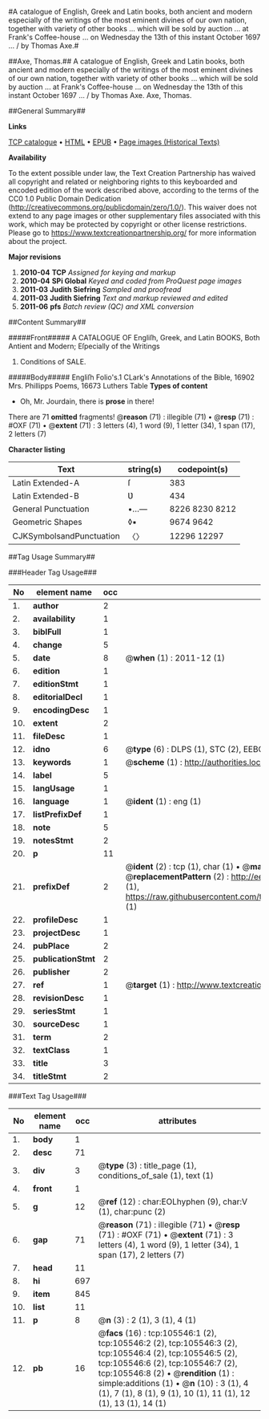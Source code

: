 #A catalogue of English, Greek and Latin books, both ancient and modern especially of the writings of the most eminent divines of our own nation, together with variety of other books ... which will be sold by auction ... at Frank's Coffee-house ... on Wednesday the 13th of this instant October 1697 ... / by Thomas Axe.#

##Axe, Thomas.##
A catalogue of English, Greek and Latin books, both ancient and modern especially of the writings of the most eminent divines of our own nation, together with variety of other books ... which will be sold by auction ... at Frank's Coffee-house ... on Wednesday the 13th of this instant October 1697 ... / by Thomas Axe.
Axe, Thomas.

##General Summary##

**Links**

[TCP catalogue](http://www.ota.ox.ac.uk/tcp/)  • 
[HTML](http://tei.it.ox.ac.uk/tcp/Texts-HTML/free/A31/A31270.html)  • 
[EPUB](http://tei.it.ox.ac.uk/tcp/Texts-EPUB/free/A31/A31270.epub) • 
[Page images (Historical Texts)](https://historicaltexts.jisc.ac.uk/eebo-16967598e)

**Availability**

To the extent possible under law, the Text Creation Partnership has waived all copyright and related or neighboring rights to this keyboarded and encoded edition of the work described above, according to the terms of the CC0 1.0 Public Domain Dedication (http://creativecommons.org/publicdomain/zero/1.0/). This waiver does not extend to any page images or other supplementary files associated with this work, which may be protected by copyright or other license restrictions. Please go to https://www.textcreationpartnership.org/ for more information about the project.

**Major revisions**

1. __2010-04__ __TCP__ *Assigned for keying and markup*
1. __2010-04__ __SPi Global__ *Keyed and coded from ProQuest page images*
1. __2011-03__ __Judith Siefring__ *Sampled and proofread*
1. __2011-03__ __Judith Siefring__ *Text and markup reviewed and edited*
1. __2011-06__ __pfs__ *Batch review (QC) and XML conversion*

##Content Summary##

#####Front#####
A CATALOGUE OF Engliſh, Greek, and Latin BOOKS, Both Antient and Modern; Eſpecially of the Writings 
1. Conditions of SALE.

#####Body#####
Engliſh Folio's.1 CLark's Annotations of the Bible, 16902 Mrs. Phillipps Poems, 16673 Luthers Table 
**Types of content**

  * Oh, Mr. Jourdain, there is **prose** in there!

There are 71 **omitted** fragments! 
 @__reason__ (71) : illegible (71)  •  @__resp__ (71) : #OXF (71)  •  @__extent__ (71) : 3 letters (4), 1 word (9), 1 letter (34), 1 span (17), 2 letters (7)

**Character listing**


|Text|string(s)|codepoint(s)|
|---|---|---|
|Latin Extended-A|ſ|383|
|Latin Extended-B|Ʋ|434|
|General Punctuation|•…—|8226 8230 8212|
|Geometric Shapes|◊▪|9674 9642|
|CJKSymbolsandPunctuation|〈〉|12296 12297|

##Tag Usage Summary##

###Header Tag Usage###

|No|element name|occ|attributes|
|---|---|---|---|
|1.|__author__|2||
|2.|__availability__|1||
|3.|__biblFull__|1||
|4.|__change__|5||
|5.|__date__|8| @__when__ (1) : 2011-12 (1)|
|6.|__edition__|1||
|7.|__editionStmt__|1||
|8.|__editorialDecl__|1||
|9.|__encodingDesc__|1||
|10.|__extent__|2||
|11.|__fileDesc__|1||
|12.|__idno__|6| @__type__ (6) : DLPS (1), STC (2), EEBO-CITATION (1), OCLC (1), VID (1)|
|13.|__keywords__|1| @__scheme__ (1) : http://authorities.loc.gov/ (1)|
|14.|__label__|5||
|15.|__langUsage__|1||
|16.|__language__|1| @__ident__ (1) : eng (1)|
|17.|__listPrefixDef__|1||
|18.|__note__|5||
|19.|__notesStmt__|2||
|20.|__p__|11||
|21.|__prefixDef__|2| @__ident__ (2) : tcp (1), char (1)  •  @__matchPattern__ (2) : ([0-9\-]+):([0-9IVX]+) (1), (.+) (1)  •  @__replacementPattern__ (2) : http://eebo.chadwyck.com/downloadtiff?vid=$1&page=$2 (1), https://raw.githubusercontent.com/textcreationpartnership/Texts/master/tcpchars.xml#$1 (1)|
|22.|__profileDesc__|1||
|23.|__projectDesc__|1||
|24.|__pubPlace__|2||
|25.|__publicationStmt__|2||
|26.|__publisher__|2||
|27.|__ref__|1| @__target__ (1) : http://www.textcreationpartnership.org/docs/. (1)|
|28.|__revisionDesc__|1||
|29.|__seriesStmt__|1||
|30.|__sourceDesc__|1||
|31.|__term__|2||
|32.|__textClass__|1||
|33.|__title__|3||
|34.|__titleStmt__|2||


###Text Tag Usage###

|No|element name|occ|attributes|
|---|---|---|---|
|1.|__body__|1||
|2.|__desc__|71||
|3.|__div__|3| @__type__ (3) : title_page (1), conditions_of_sale (1), text (1)|
|4.|__front__|1||
|5.|__g__|12| @__ref__ (12) : char:EOLhyphen (9), char:V (1), char:punc (2)|
|6.|__gap__|71| @__reason__ (71) : illegible (71)  •  @__resp__ (71) : #OXF (71)  •  @__extent__ (71) : 3 letters (4), 1 word (9), 1 letter (34), 1 span (17), 2 letters (7)|
|7.|__head__|11||
|8.|__hi__|697||
|9.|__item__|845||
|10.|__list__|11||
|11.|__p__|8| @__n__ (3) : 2 (1), 3 (1), 4 (1)|
|12.|__pb__|16| @__facs__ (16) : tcp:105546:1 (2), tcp:105546:2 (2), tcp:105546:3 (2), tcp:105546:4 (2), tcp:105546:5 (2), tcp:105546:6 (2), tcp:105546:7 (2), tcp:105546:8 (2)  •  @__rendition__ (1) : simple:additions (1)  •  @__n__ (10) : 3 (1), 4 (1), 7 (1), 8 (1), 9 (1), 10 (1), 11 (1), 12 (1), 13 (1), 14 (1)|
